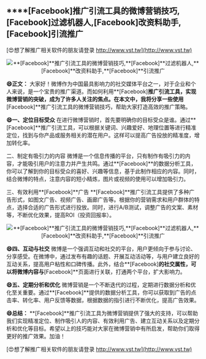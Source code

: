## ****[Facebook]**推广引流工具的微博营销技巧,**[Facebook]**过滤机器人,**[Facebook]**改资料助手,**[Facebook]**引流推广**

[😍想了解推广相关软件的朋友请登录 http://www.vst.tw](http://www.vst.tw)

 <center><img src="https://vst.tw/MP4/tuiguang/png/1.png" alt="**[Facebook]**推广引流工具的微博营销技巧,**[Facebook]**过滤机器人,**[Facebook]**改资料助手,**[Facebook]**引流推广"></center>

**😄正文：**
大家好！微博作为中国最具影响力的社交媒体平台之一，对于企业和个人来说，是一个宝贵的推广渠道。而如何利用**[Facebook]**推广引流工具，实现微博营销的突破，成为了许多人关注的焦点。在本文中，我将分享一些使用**[Facebook]**推广引流工具的微博营销技巧，帮助大家打造高效的推广策略。

**😄一、定位目标受众**
在进行微博营销时，首先要明确你的目标受众是谁。通过**[Facebook]**推广引流工具，可以根据关键词、兴趣爱好、地理位置等进行精准定位，找到与你产品或服务相关的潜在用户。这样可以提高广告投放的精准度，增加转化率。

二、制定有吸引力的内容
微博是一个信息传播的平台，只有制作有吸引力的内容，才能吸引用户的注意力并产生共鸣。通过**[Facebook]**的数据分析工具，你可以了解到你的目标受众的喜好、兴趣等信息，基于此制作相应的内容。同时，结合微博的特点，注意内容的短小精炼，图片或视频的使用可以增加吸引力。

三、有效利用**[Facebook]**广告
**[Facebook]**推广引流工具提供了多种广告形式，如图文广告、视频广告、画廊广告等。根据你的营销需求和用户群体的特点，选择合适的广告形式进行投放。同时，进行A/B测试，调整广告的文案、素材等，不断优化效果，提高ROI（投资回报率）。

 <center><img src="https://vst.tw/MP4/tuiguang/png/0.png" alt="**[Facebook]**推广引流工具的微博营销技巧,**[Facebook]**过滤机器人,**[Facebook]**改资料助手,**[Facebook]**引流推广"></center>

**😄四、互动与社交**
微博是一个强调互动和社交的平台，用户更倾向于参与讨论、分享感受。在微博中，通过发布有趣的话题、开展互动活动等，与用户建立良好的互动关系，提高用户粘性和口碑传播。此外，结合**[Facebook]**的社交属性，可以将微博内容与**[Facebook]**页面进行关联，打通两个平台，扩大影响力。

**😄五、定期分析和优化**
微博营销是一个不断迭代的过程，定期进行数据分析和优化至关重要。通过**[Facebook]**提供的数据分析工具，你可以获取到广告的点击率、转化率、用户反馈等数据，根据数据的指引进行不断优化，提高广告效果。

**😄总结：**
**[Facebook]**推广引流工具为微博营销提供了强大的支持，可以帮助我们实现精准定位、制作吸引人的内容、有效利用广告、建立互动关系以及定期分析和优化等目标。希望以上的技巧能对大家在微博营销中有所启发，帮助你们取得更好的推广效果。加油！

[😍想了解推广相关软件的朋友请登录 http://www.vst.tw](http://www.vst.tw)



